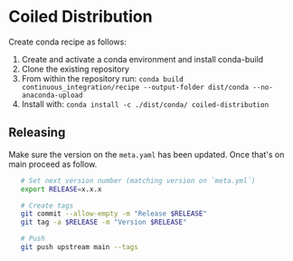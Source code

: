 # Coiled Distribution

Create conda recipe as follows:

1. Create and activate a conda environment and install conda-build
1. Clone the existing repository
2. From within the repository run: `conda build continuous_integration/recipe --output-folder dist/conda --no-anaconda-upload`
3. Install with: `conda install -c ./dist/conda/ coiled-distribution`

Releasing
---------

Make sure the version on the `meta.yaml` has been updated. Once that's on main proceed as follow.

```bash
   # Set next version number (matching version on `meta.yml`)
   export RELEASE=x.x.x

   # Create tags
   git commit --allow-empty -m "Release $RELEASE"
   git tag -a $RELEASE -m "Version $RELEASE"

   # Push
   git push upstream main --tags
```
